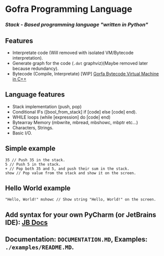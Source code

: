 # Gofra Programming Language

### **_Stack - Based programming language "written in Python"_**

## Features

- Interpretate code (Will removed with isolated VM/Bytecode interpretation).
- Generate graph for the code (`.dot` graphviz)(Maybe removed later because redundancy).
- Bytecode (Compile, Interpretate) [WIP] [Gorfa Bytecode Virtual Machine in C++](https://github.com/gofralang/vm)

## Language features

- Stack implementation (push, pop)
- Conditional IFs ([bool_from_stack] if [code] else [code] end).
- WHILE loops (while [expression] do [code] end)
- Bytearray Memory (mbwrite, mbread, mbshowc, mbptr etc...)
- Characters, Strings.
- Basic I/O.

## Simple example

```
35 // Push 35 in the stack.
5 // Push 5 in the stack.
+ // Pop both 35 and 5, and push their sum in the stack.
show // Pop value from the stack and show it on the screen.
```

## Hello World example

```
"Hello, World!" mshowc // Show string "Hello, World!" on the screen.
```

## Add syntax for your own PyCharm (or JetBrains IDE): [JB Docs](https://www.jetbrains.com/help/pycharm/creating-and-registering-file-types.html#create-new-file-type)

## Documentation: `DOCUMENTATION.MD`, Examples: `./examples/README.MD`.
